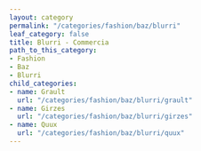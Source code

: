 ```yaml
---
layout: category
permalink: "/categories/fashion/baz/blurri"
leaf_category: false
title: Blurri - Commercia
path_to_this_category:
- Fashion
- Baz
- Blurri
child_categories:
- name: Grault
  url: "/categories/fashion/baz/blurri/grault"
- name: Girzes
  url: "/categories/fashion/baz/blurri/girzes"
- name: Quux
  url: "/categories/fashion/baz/blurri/quux"
---
```

